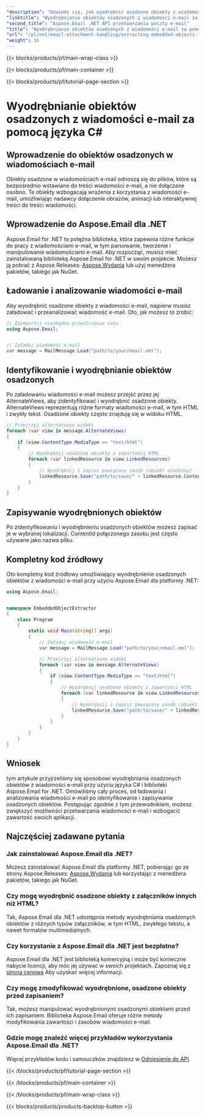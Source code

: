 ```yaml
---
"description": "Dowiedz się, jak wyodrębnić osadzone obiekty z wiadomości e-mail za pomocą języka C# i Aspose.Email dla platformy .NET. Przewodnik krok po kroku z przykładami kodu."
"linktitle": "Wyodrębnianie obiektów osadzonych z wiadomości e-mail za pomocą języka C#"
"second_title": "Aspose.Email .NET API przetwarzania poczty e-mail"
"title": "Wyodrębnianie obiektów osadzonych z wiadomości e-mail za pomocą języka C#"
"url": "/pl/net/email-attachment-handling/extracting-embedded-objects-from-email-with-csharp/"
"weight": 16
---
```


{{< blocks/products/pf/main-wrap-class >}}

{{< blocks/products/pf/main-container >}}

{{< blocks/products/pf/tutorial-page-section >}}

# Wyodrębnianie obiektów osadzonych z wiadomości e-mail za pomocą języka C#


## Wprowadzenie do obiektów osadzonych w wiadomościach e-mail

Obiekty osadzone w wiadomościach e-mail odnoszą się do plików, które są bezpośrednio wstawiane do treści wiadomości e-mail, a nie dołączane osobno. Te obiekty wzbogacają wrażenia z korzystania z wiadomości e-mail, umożliwiając nadawcy dołączenie obrazów, animacji lub interaktywnej treści do treści wiadomości.

## Wprowadzenie do Aspose.Email dla .NET

Aspose.Email for .NET to potężna biblioteka, która zapewnia różne funkcje do pracy z wiadomościami e-mail, w tym parsowanie, tworzenie i manipulowanie wiadomościami e-mail. Aby rozpocząć, musisz mieć zainstalowaną bibliotekę Aspose.Email for .NET w swoim projekcie. Możesz ją pobrać z Aspose.Releases: [Aspose.Wydania](https://releases.aspose.com/email/net/) lub użyj menedżera pakietów, takiego jak NuGet.

## Ładowanie i analizowanie wiadomości e-mail

Aby wyodrębnić osadzone obiekty z wiadomości e-mail, najpierw musisz załadować i przeanalizować wiadomość e-mail. Oto, jak możesz to zrobić:

```csharp
// Zaimportuj niezbędne przestrzenie nazw
using Aspose.Email;


// Załaduj wiadomość e-mail
var message = MailMessage.Load("path/to/your/email.eml");
```

## Identyfikowanie i wyodrębnianie obiektów osadzonych

Po załadowaniu wiadomości e-mail możesz przejść przez jej AlternateViews, aby zidentyfikować i wyodrębnić osadzone obiekty. AlternateViews reprezentują różne formaty wiadomości e-mail, w tym HTML i zwykły tekst. Osadzone obiekty często znajdują się w widoku HTML.

```csharp
// Przejrzyj alternatywne widoki
foreach (var view in message.AlternateViews)
{
    if (view.ContentType.MediaType == "text/html")
    {
        // Wyodrębnij osadzone obiekty z zawartości HTML
        foreach (var linkedResource in view.LinkedResources)
        {
            // Wyodrębnij i zapisz powiązany zasób (obiekt osadzony)
            linkedResource.Save("path/to/save/" + linkedResource.ContentId);
        }
    }
}
```

## Zapisywanie wyodrębnionych obiektów

Po zidentyfikowaniu i wyodrębnieniu osadzonych obiektów możesz zapisać je w wybranej lokalizacji. ContentId połączonego zasobu jest często używane jako nazwa pliku.

## Kompletny kod źródłowy

Oto kompletny kod źródłowy umożliwiający wyodrębnienie osadzonych obiektów z wiadomości e-mail przy użyciu Aspose.Email dla platformy .NET:

```csharp
using Aspose.Email;


namespace EmbeddedObjectExtractor
{
    class Program
    {
        static void Main(string[] args)
        {
            // Załaduj wiadomość e-mail
            var message = MailMessage.Load("path/to/your/email.eml");

            // Przejrzyj alternatywne widoki
            foreach (var view in message.AlternateViews)
            {
                if (view.ContentType.MediaType == "text/html")
                {
                    // Wyodrębnij osadzone obiekty z zawartości HTML
                    foreach (var linkedResource in view.LinkedResources)
                    {
                        // Wyodrębnij i zapisz powiązany zasób (obiekt osadzony)
                        linkedResource.Save("path/to/save/" + linkedResource.ContentId);
                    }
                }
            }
        }
    }
}
```

## Wniosek

tym artykule przyjrzeliśmy się sposobowi wyodrębniania osadzonych obiektów z wiadomości e-mail przy użyciu języka C# i biblioteki Aspose.Email for .NET. Omówiliśmy cały proces, od ładowania i analizowania wiadomości e-mail po identyfikowanie i zapisywanie osadzonych obiektów. Postępując zgodnie z tym przewodnikiem, możesz zwiększyć możliwości przetwarzania wiadomości e-mail i wzbogacić zawartość swoich aplikacji.

## Najczęściej zadawane pytania

### Jak zainstalować Aspose.Email dla .NET?

Możesz zainstalować Aspose.Email dla platformy .NET, pobierając go ze strony Aspose.Releases: [Aspose.Wydania](https://releases.aspose.com/email/net/) lub korzystając z menedżera pakietów, takiego jak NuGet. 

### Czy mogę wyodrębnić osadzone obiekty z załączników innych niż HTML?

Tak, Aspose.Email dla .NET udostępnia metody wyodrębniania osadzonych obiektów z różnych typów załączników, w tym HTML, zwykłego tekstu, a nawet formatów multimedialnych.

### Czy korzystanie z Aspose.Email dla .NET jest bezpłatne?

Aspose.Email dla .NET jest biblioteką komercyjną i może być konieczne nabycie licencji, aby móc jej używać w swoich projektach. Zapoznaj się z [strona cenowa](https://purchase.aspose.com/pricing/email/net) Aby uzyskać więcej informacji.

### Czy mogę zmodyfikować wyodrębnione, osadzone obiekty przed zapisaniem?

Tak, możesz manipulować wyodrębnionymi osadzonymi obiektami przed ich zapisaniem. Biblioteka Aspose.Email oferuje różne metody modyfikowania zawartości i zasobów wiadomości e-mail.

### Gdzie mogę znaleźć więcej przykładów wykorzystania Aspose.Email dla .NET?

Więcej przykładów kodu i samouczków znajdziesz w [Odniesienie do API](https://reference.aspose.com/email/net/). 

{{< /blocks/products/pf/tutorial-page-section >}}

{{< /blocks/products/pf/main-container >}}

{{< /blocks/products/pf/main-wrap-class >}}

{{< blocks/products/products-backtop-button >}}